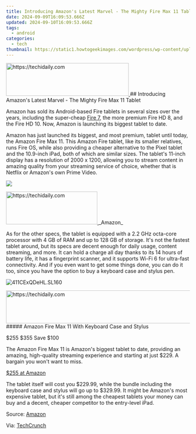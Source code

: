 ```yaml
---
title: Introducing Amazon's Latest Marvel - The Mighty Fire Max 11 Tablet
date: 2024-09-09T16:09:53.666Z
updated: 2024-09-10T16:09:53.666Z
tags:
  - android
categories:
  - tech
thumbnail: https://static1.howtogeekimages.com/wordpress/wp-content/uploads/2023/05/Amazon-Fire-Max-11-1-1.jpg
---
```


<!-- affiliate ads begin -->
<a href="https://aligracehair.sjv.io/c/5597632/2115934/19272" target="_top" id="2115934">
  <img src="//a.impactradius-go.com/display-ad/19272-2115934" border="0" alt="https://techidaily.com" width="336" height="90"/>
</a>
<img height="0" width="0" src="https://aligracehair.sjv.io/i/5597632/2115934/19272" style="position:absolute;visibility:hidden;" border="0" />
<!-- affiliate ads end -->
## Introducing Amazon's Latest Marvel - The Mighty Fire Max 11 Tablet

Amazon has sold its Android-based Fire tablets in several sizes over the years, including the super-cheap [Fire 7](https://youtube-help.techidaily.com/new-professional-rapid-thumbnail-artistry-for-valorant-games/), the more premium Fire HD 8, and the Fire HD 10\. Now, Amazon is launching its biggest tablet to date.

 Amazon has just launched its biggest, and most premium, tablet until today, the Amazon Fire Max 11\. This Amazon Fire tablet, like its smaller relatives, runs Fire OS, while also providing a cheaper alternative to the Pixel tablet and the 10.9-inch iPad, both of which are similar sizes. The tablet's 11-inch display has a resolution of 2000 x 1200, allowing you to stream content in amazing quality from your streaming service of choice, whether that is Netflix or Amazon's own Prime Video.

![](https://static1.howtogeekimages.com/wordpress/wp-content/uploads/2023/05/Amazon-Fire-Max-11-2.jpg) 

<!-- affiliate ads begin -->
<a href="https://aligracehair.sjv.io/c/5597632/2135398/19272" target="_top" id="2135398">
  <img src="//a.impactradius-go.com/display-ad/19272-2135398" border="0" alt="https://techidaily.com" width="250" height="90"/>
</a>
<img height="0" width="0" src="https://aligracehair.sjv.io/i/5597632/2135398/19272" style="position:absolute;visibility:hidden;" border="0" />
<!-- affiliate ads end -->
_Amazon_

 As for the other specs, the tablet is equipped with a 2.2 GHz octa-core processor with 4 GB of RAM and up to 128 GB of storage. It's not the fastest tablet around, but its specs are decent enough for daily usage, content streaming, and more. It can hold a charge all day thanks to its 14 hours of battery life, it has a fingerprint scanner, and it supports Wi-Fi 6 for ultra-fast connectivity. And if you even want to get some things done, you can do it too, since you have the option to buy a keyboard case and stylus pen.

![411CExQDeHL._SL160_](https://static1.howtogeekimages.com/wordpress/wp-content/uploads/2023/06/411cexqdehl-_sl160_.jpg) 

<!-- affiliate ads begin -->
<a href="https://ephamedtechinc.pxf.io/c/5597632/2137220/26400" target="_top" id="2137220">
  <img src="//a.impactradius-go.com/display-ad/26400-2137220" border="0" alt="https://techidaily.com" width="728" height="90"/>
</a>
<img height="0" width="0" src="https://ephamedtechinc.pxf.io/i/5597632/2137220/26400" style="position:absolute;visibility:hidden;" border="0" />
<!-- affiliate ads end -->
#####  Amazon Fire Max 11 With Keyboard Case and Stylus

$255 $355 Save $100 

The Amazon Fire Max 11 is Amazon's biggest tablet to date, providing an amazing, high-quality streaming experience and starting at just $229\. A bargain you won't want to miss.

[$255 at Amazon](https://www.amazon.com/dp/B0C1MYYFBW/ref=ods%5Fsurl%5Fstne) 

 The tablet itself will cost you $229.99, while the bundle including the keyboard case and stylus will go up to $329.99\. It might be Amazon's most expensive tablet, but it's still among the cheapest tablets your money can buy and a decent, cheaper competitor to the entry-level iPad.

 Source: [Amazon](https://www.aboutamazon.com/news/devices/amazon-fire-max-11-tablet-best-features) 

 Via: [TechCrunch](https://techcrunch.com/2023/05/23/amazon-launches-its-biggest-tablet-the-230-fire-max-11/?guccounter=1&guce%5Freferrer=aHR0cHM6Ly90cmVsbG8uY29tLw&guce%5Freferrer%5Fsig=AQAAALHjdFU5ECjRYpZyyiOiaFA3gRXAD9e1nVYtsUqUh8IHUG8dmYbToSsU3lFBQKhLAFG2U%5FNLbdnBMHlxaGg8D60OQe6G%5FrpK7hdRjFbKHdwwe%5FD%5FBrygVUa%5FhemHrcLBuhWlKeeFCO43moHPcFFLuFPJeTFI7t6y2oR8dwSnkAA%5F)

<ins class="adsbygoogle"
     style="display:block"
     data-ad-format="autorelaxed"
     data-ad-client="ca-pub-7571918770474297"
     data-ad-slot="1223367746"></ins>



<ins class="adsbygoogle"
     style="display:block"
     data-ad-client="ca-pub-7571918770474297"
     data-ad-slot="8358498916"
     data-ad-format="auto"
     data-full-width-responsive="true"></ins>


